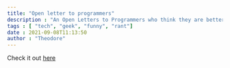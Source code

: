 ```yaml
---
title: "Open letter to programmers" 
description : "An Open Letters to Programmers who think they are better than everyone else in their company." 
tags : [ "tech", "geek", "funny", "rant"]
date : 2021-09-08T11:13:50
author : "Theodore" 
---
```


Check it out [here](https://new.pythonforengineers.com/blog/no-one-cares-about-you/)
